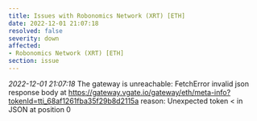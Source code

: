 ```yaml
---
title: Issues with Robonomics Network (XRT) [ETH]
date: 2022-12-01 21:07:18
resolved: false
severity: down
affected:
- Robonomics Network (XRT) [ETH]
section: issue
---
```


*2022-12-01 21:07:18* The gateway is unreachable: FetchError invalid json response body at https://gateway.vgate.io/gateway/eth/meta-info?tokenId=tti_68af1261fba35f29b8d2115a reason: Unexpected token < in JSON at position 0